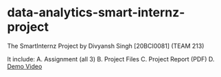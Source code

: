 # data-analytics-smart-internz-project
The SmartInternz Project by Divyansh Singh [20BCI0081] (TEAM 213)

It include: A. Assignment (all 3) B. Project Files C. Project Report (PDF) D. [Demo Video](https://drive.google.com/file/d/1f8I7REEOiadkBEPkVV1WEWZ050iyg-lC/view)
